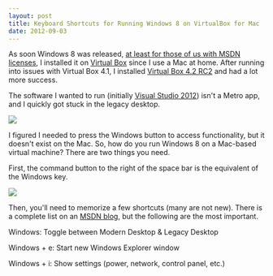 ```yaml
---
layout: post
title: Keyboard Shortcuts for Running Windows 8 on VirtualBox for Mac
date: 2012-09-03
---
```


As soon Windows 8 was released, [at least for those of us with MSDN licenses](http://msdn.microsoft.com/en-us/windows/apps/br229516.aspx), I installed it on [Virtual Box](https://www.virtualbox.org/) since I use a Mac at home. After running into issues with Virtual Box 4.1, I installed [Virtual Box 4.2 RC2](https://forums.virtualbox.org/viewtopic.php?f=15&t=51081) and had a lot more success.

The software I wanted to run (initially [Visual Studio 2012](http://www.microsoft.com/visualstudio/11/en-us)) isn't a Metro app, and I quickly got stuck in the legacy desktop.

![](https://s3-us-west-2.amazonaws.com/ficksworkshop/media/blog/keyboard-shortcuts-for-running-windows-8-on-virtualbox-for-mac/legacy_desktop.png)

I figured I needed to press the Windows button to access functionality, but it doesn't exist on the Mac. So, how do you run Windows 8 on a Mac-based virtual machine? There are two things you need.

First, the command button to the right of the space bar is the equivalent of the Windows key.

![](https://s3-us-west-2.amazonaws.com/ficksworkshop/media/blog/keyboard-shortcuts-for-running-windows-8-on-virtualbox-for-mac/mac_keyboard.png)

Then, you'll need to memorize a few shortcuts (many are not new). There is a complete list on an [MSDN blog](http://blogs.msdn.com/b/santhoshonline/archive/2012/08/05/windows8-desktop-keyboard-shortcuts.aspx), but the following are the most important.

Windows: Toggle between Modern Desktop & Legacy Desktop

Windows + e: Start new Windows Explorer window

Windows + i: Show settings (power, network, control panel, etc.)